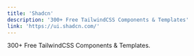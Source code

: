 ```yaml
---
title: 'Shadcn'
description: '300+ Free TailwindCSS Components & Templates'
link: 'https://ui.shadcn.com/'
---
```

300+ Free TailwindCSS Components & Templates.